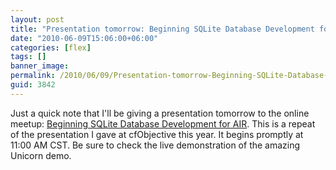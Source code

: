 ```yaml
---
layout: post
title: "Presentation tomorrow: Beginning SQLite Database Development for AIR"
date: "2010-06-09T15:06:00+06:00"
categories: [flex]
tags: []
banner_image: 
permalink: /2010/06/09/Presentation-tomorrow-Beginning-SQLite-Database-Development-for-AIR
guid: 3842
---
```


Just a quick note that I'll be giving a presentation tomorrow to the online meetup: <a href="http://www.meetup.com/coldfusionmeetup/calendar/13726129/">Beginning SQLite Database Development for AIR</a>. This is a repeat of the presentation I gave at cfObjective this year. It begins promptly at 11:00 AM CST. Be sure to check the live demonstration of the amazing Unicorn demo.